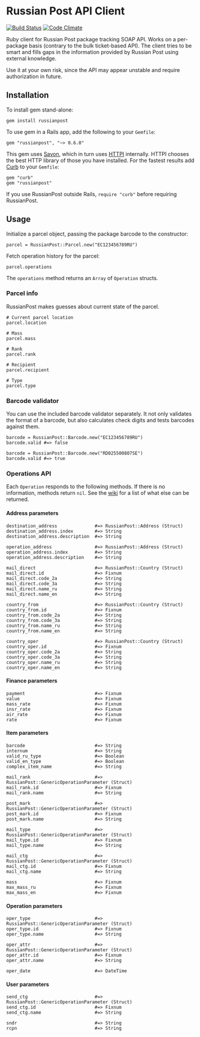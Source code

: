 # Russian Post API Client

[![Build Status](https://travis-ci.org/artemshitov/russianpost.png?branch=master)](https://travis-ci.org/artemshitov/russianpost) [![Code Climate](https://codeclimate.com/github/artemshitov/russianpost.png)](https://codeclimate.com/github/artemshitov/russianpost)

Ruby client for Russian Post package tracking SOAP API. Works on a per-package basis (contrary to the bulk ticket-based API). The client tries to be smart and fills gaps in the information provided by Russian Post using external knowledge.

Use it at your own risk, since the API may appear unstable and require authorization in future.

## Installation

To install gem stand-alone:

    gem install russianpost

To use gem in a Rails app, add the following to your `Gemfile`:

    gem "russianpost", "~> 0.6.0"

This gem uses [Savon](http://savonrb.com/), which in turn uses [HTTPI](https://github.com/savonrb/httpi) internally. HTTPI chooses the best HTTP library of those you have installed. For the fastest results add [Curb](https://github.com/taf2/curb) to your `Gemfile`:

    gem "curb"
    gem "russianpost"

If you use RussianPost outside Rails, `require "curb"` before requiring RussianPost.

## Usage

Initialize a parcel object, passing the package barcode to the constructor:

    parcel = RussianPost::Parcel.new("EC123456789RU")

Fetch operation history for the parcel:

    parcel.operations

The `operations` method returns an `Array` of `Operation` structs.

### Parcel info

RussianPost makes guesses about current state of the parcel.

    # Current parcel location
    parcel.location

    # Mass
    parcel.mass

    # Rank
    parcel.rank

    # Recipient
    parcel.recipient

    # Type
    parcel.type

### Barcode validator

You can use the included barcode validator separately. It not only validates the format of a barcode, but also calculates check digits and tests barcodes against them.

    barcode = RussianPost::Barcode.new("EC123456789RU")
    barcode.valid #=> false

    barcode = RussianPost::Barcode.new("RD025500807SE")
    barcode.valid #=> true

### Operations API

Each `Operation` responds to the following methods. If there is no information, methods return `nil`. See the [wiki](https://github.com/artemshitov/russianpost/wiki) for a list of what else can be returned.

#### Address parameters

    destination_address              #=> RussianPost::Address (Struct)
    destination_address.index        #=> String
    destination_address.description  #=> String

    operation_address                #=> RussianPost::Address (Struct)
    operation_address.index          #=> String
    operation_address.description    #=> String

    mail_direct                      #=> RussianPost::Country (Struct)
    mail_direct.id                   #=> Fixnum
    mail_direct.code_2a              #=> String
    mail_direct.code_3a              #=> String
    mail_direct.name_ru              #=> String
    mail_direct.name_en              #=> String

    country_from                     #=> RussianPost::Country (Struct)
    country_from.id                  #=> Fixnum
    country_from.code_2a             #=> String
    country_from.code_3a             #=> String
    country_from.name_ru             #=> String
    country_from.name_en             #=> String
    
    country_oper                     #=> RussianPost::Country (Struct)
    country_oper.id                  #=> Fixnum
    country_oper.code_2a             #=> String
    country_oper.code_3a             #=> String
    country_oper.name_ru             #=> String
    country_oper.name_en             #=> String
    
#### Finance parameters          
    
    payment                          #=> Fixnum
    value                            #=> Fixnum
    mass_rate                        #=> Fixnum
    insr_rate                        #=> Fixnum
    air_rate                         #=> Fixnum
    rate                             #=> Fixnum
    
#### Item parameters          

    barcode                          #=> String
    internum                         #=> String
    valid_ru_type                    #=> Boolean
    valid_en_type                    #=> Boolean
    complex_item_name                #=> String
    
    mail_rank                        #=> RussianPost::GenericOperationParameter (Struct)
    mail_rank.id                     #=> Fixnum
    mail_rank.name                   #=> String

    post_mark                        #=> RussianPost::GenericOperationParameter (Struct)
    post_mark.id                     #=> Fixnum
    post_mark.name                   #=> String
    
    mail_type                        #=> RussianPost::GenericOperationParameter (Struct)
    mail_type.id                     #=> Fixnum
    mail_type.name                   #=> String
    
    mail_ctg                         #=> RussianPost::GenericOperationParameter (Struct)
    mail_ctg.id                      #=> Fixnum
    mail_ctg.name                    #=> String
    
    mass                             #=> Fixnum
    max_mass_ru                      #=> Fixnum
    max_mass_en                      #=> Fixnum

#### Operation parameters          

    oper_type                        #=> RussianPost::GenericOperationParameter (Struct)
    oper_type.id                     #=> Fixnum
    oper_type.name                   #=> String

    oper_attr                        #=> RussianPost::GenericOperationParameter (Struct)
    oper_attr.id                     #=> Fixnum
    oper_attr.name                   #=> String

    oper_date                        #=> DateTime

#### User parameters          
    send_ctg                         #=> RussianPost::GenericOperationParameter (Struct)
    send_ctg.id                      #=> Fixnum
    send_ctg.name                    #=> String

    sndr                             #=> String
    rcpn                             #=> String
